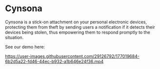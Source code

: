 # Cynsona
Cynsona is a stick-on attachment on your personal electronic devices, protecting them from theft by sending users a notification if it detects their devices being stolen, thus empowering them to respond promptly to the situation.

See our demo here: 

https://user-images.githubusercontent.com/29126792/177019684-6b2d5a22-fd46-44ec-b932-a1b646e24f36.mp4
